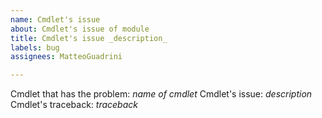 ```yaml
---
name: Cmdlet's issue
about: Cmdlet's issue of module
title: Cmdlet's issue _description_
labels: bug
assignees: MatteoGuadrini

---
```


Cmdlet that has the problem: _name of cmdlet_
Cmdlet's issue: _description_
Cmdlet's traceback: _traceback_